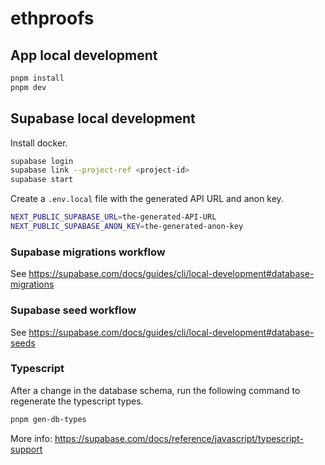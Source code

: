 # ethproofs

## App local development

```bash
pnpm install
pnpm dev
```

## Supabase local development

Install docker.

```bash
supabase login
supabase link --project-ref <project-id>
supabase start
```

Create a `.env.local` file with the generated API URL and anon key.

```bash
NEXT_PUBLIC_SUPABASE_URL=the-generated-API-URL
NEXT_PUBLIC_SUPABASE_ANON_KEY=the-generated-anon-key
```

### Supabase migrations workflow

See https://supabase.com/docs/guides/cli/local-development#database-migrations

### Supabase seed workflow

See https://supabase.com/docs/guides/cli/local-development#database-seeds

### Typescript

After a change in the database schema, run the following command to regenerate the typescript types.

```bash
pnpm gen-db-types
```

More info: https://supabase.com/docs/reference/javascript/typescript-support